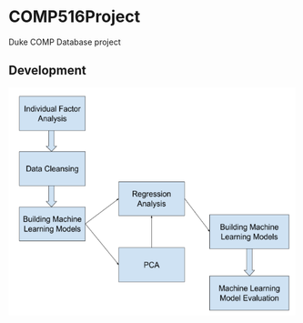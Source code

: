 # COMP516Project
Duke COMP Database project

## Development
<!-- ![Development Pipeline](https://github.com/wma8/COMP516Project/blob/master/related%20material/Pipeline.PNG | width=100) -->

<img src="https://github.com/wma8/COMP516Project/blob/master/related%20material/Pipeline.PNG" width="650" height="400" />
